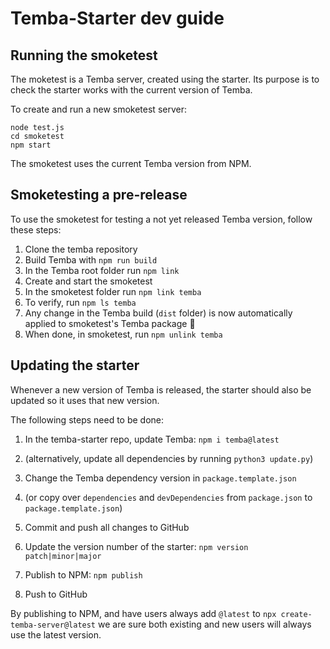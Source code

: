 # Temba-Starter dev guide

## Running the smoketest

The moketest is a Temba server, created using the starter. Its purpose is to check the starter works with the current version of Temba.

To create and run a new smoketest server:

```
node test.js
cd smoketest
npm start
```

The smoketest uses the current Temba version from NPM.

## Smoketesting a pre-release

To use the smoketest for testing a not yet released Temba version, follow these steps:

1. Clone the temba repository
2. Build Temba with `npm run build`
3. In the Temba root folder run `npm link`
4. Create and start the smoketest
5. In the smoketest folder run `npm link temba`
6. To verify, run `npm ls temba`
7. Any change in the Temba build (`dist` folder) is now automatically applied to smoketest's Temba package 🎉
8. When done, in smoketest, run `npm unlink temba`

## Updating the starter

Whenever a new version of Temba is released, the starter should also be updated so it uses that new version.

The following steps need to be done:

1. In the temba-starter repo, update Temba: `npm i temba@latest`

1. (alternatively, update all dependencies by running `python3 update.py`)

1. Change the Temba dependency version in `package.template.json`

1. (or copy over `dependencies` and `devDependencies` from `package.json` to `package.template.json`)

1. Commit and push all changes to GitHub

2. Update the version number of the starter: `npm version patch|minor|major`

3. Publish to NPM: `npm publish`

4. Push to GitHub

By publishing to NPM, and have users always add `@latest` to `npx create-temba-server@latest` we are sure both existing and new users will always use the latest version.
